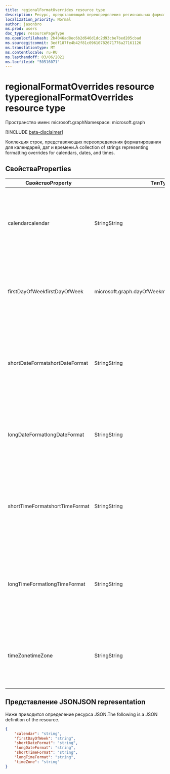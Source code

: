 ```yaml
---
title: regionalFormatOverrides resource type
description: Ресурс, представляющий переопределения региональных форматов для календарей, дат и времени.
localization_priority: Normal
author: jasonbro
ms.prod: users
doc_type: resourcePageType
ms.openlocfilehash: 2b4046ad8ec6b2d646d1dc2d93cbe7bed205cbad
ms.sourcegitcommit: 3edf187fe4b42f81c09610782671776a27161126
ms.translationtype: MT
ms.contentlocale: ru-RU
ms.lasthandoff: 03/06/2021
ms.locfileid: "50516071"
---
```

# <a name="regionalformatoverrides-resource-type"></a><span data-ttu-id="0f7a6-103">regionalFormatOverrides resource type</span><span class="sxs-lookup"><span data-stu-id="0f7a6-103">regionalFormatOverrides resource type</span></span>

<span data-ttu-id="0f7a6-104">Пространство имен: microsoft.graph</span><span class="sxs-lookup"><span data-stu-id="0f7a6-104">Namespace: microsoft.graph</span></span>

[!INCLUDE [beta-disclaimer](../../includes/beta-disclaimer.md)]

<span data-ttu-id="0f7a6-105">Коллекция строк, представляющих переопределения форматирования для календарей, дат и времени.</span><span class="sxs-lookup"><span data-stu-id="0f7a6-105">A collection of strings representing formatting overrides for calendars, dates, and times.</span></span> 

## <a name="properties"></a><span data-ttu-id="0f7a6-106">Свойства</span><span class="sxs-lookup"><span data-stu-id="0f7a6-106">Properties</span></span>

|<span data-ttu-id="0f7a6-107">Свойство</span><span class="sxs-lookup"><span data-stu-id="0f7a6-107">Property</span></span>             |<span data-ttu-id="0f7a6-108">Тип</span><span class="sxs-lookup"><span data-stu-id="0f7a6-108">Type</span></span>                     |<span data-ttu-id="0f7a6-109">Описание</span><span class="sxs-lookup"><span data-stu-id="0f7a6-109">Description</span></span>                                                    |
|---------------------|-------------------------|---------------------------------------------------------------|
|<span data-ttu-id="0f7a6-110">calendar</span><span class="sxs-lookup"><span data-stu-id="0f7a6-110">calendar</span></span>             |<span data-ttu-id="0f7a6-111">String</span><span class="sxs-lookup"><span data-stu-id="0f7a6-111">String</span></span>                   |<span data-ttu-id="0f7a6-112">Календарь для использования, например, григорианский календарь.</span><span class="sxs-lookup"><span data-stu-id="0f7a6-112">The calendar to use, e.g., Gregorian Calendar.</span></span><br><br><span data-ttu-id="0f7a6-113">Возвращается по умолчанию.</span><span class="sxs-lookup"><span data-stu-id="0f7a6-113">Returned by default.</span></span>|                   
|<span data-ttu-id="0f7a6-114">firstDayOfWeek</span><span class="sxs-lookup"><span data-stu-id="0f7a6-114">firstDayOfWeek</span></span>       |<span data-ttu-id="0f7a6-115">microsoft.graph.dayOfWeek</span><span class="sxs-lookup"><span data-stu-id="0f7a6-115">microsoft.graph.dayOfWeek</span></span>|<span data-ttu-id="0f7a6-116">Первый день недели в использовании, например, воскресенье.</span><span class="sxs-lookup"><span data-stu-id="0f7a6-116">The first day of the week to use, e.g., Sunday.</span></span><br><br><span data-ttu-id="0f7a6-117">Возвращается по умолчанию.</span><span class="sxs-lookup"><span data-stu-id="0f7a6-117">Returned by default.</span></span>|
|<span data-ttu-id="0f7a6-118">shortDateFormat</span><span class="sxs-lookup"><span data-stu-id="0f7a6-118">shortDateFormat</span></span>      |<span data-ttu-id="0f7a6-119">String</span><span class="sxs-lookup"><span data-stu-id="0f7a6-119">String</span></span>                   |<span data-ttu-id="0f7a6-120">Короткий формат времени даты, который будет использоваться для отображения дат.</span><span class="sxs-lookup"><span data-stu-id="0f7a6-120">The short date time format to be used for displaying dates.</span></span><br><br><span data-ttu-id="0f7a6-121">Возвращается по умолчанию.</span><span class="sxs-lookup"><span data-stu-id="0f7a6-121">Returned by default.</span></span>|
|<span data-ttu-id="0f7a6-122">longDateFormat</span><span class="sxs-lookup"><span data-stu-id="0f7a6-122">longDateFormat</span></span>       |<span data-ttu-id="0f7a6-123">String</span><span class="sxs-lookup"><span data-stu-id="0f7a6-123">String</span></span>                   |<span data-ttu-id="0f7a6-124">Формат времени даты, используемый для отображения дат.</span><span class="sxs-lookup"><span data-stu-id="0f7a6-124">The long date time format to be used for displaying dates.</span></span><br><br><span data-ttu-id="0f7a6-125">Возвращается по умолчанию.</span><span class="sxs-lookup"><span data-stu-id="0f7a6-125">Returned by default.</span></span>|
|<span data-ttu-id="0f7a6-126">shortTimeFormat</span><span class="sxs-lookup"><span data-stu-id="0f7a6-126">shortTimeFormat</span></span>      |<span data-ttu-id="0f7a6-127">String</span><span class="sxs-lookup"><span data-stu-id="0f7a6-127">String</span></span>                   |<span data-ttu-id="0f7a6-128">Короткий формат времени, который будет использоваться для отображения времени.</span><span class="sxs-lookup"><span data-stu-id="0f7a6-128">The short time format to be used for displaying time.</span></span><br><br><span data-ttu-id="0f7a6-129">Возвращается по умолчанию.</span><span class="sxs-lookup"><span data-stu-id="0f7a6-129">Returned by default.</span></span>|
|<span data-ttu-id="0f7a6-130">longTimeFormat</span><span class="sxs-lookup"><span data-stu-id="0f7a6-130">longTimeFormat</span></span>       |<span data-ttu-id="0f7a6-131">String</span><span class="sxs-lookup"><span data-stu-id="0f7a6-131">String</span></span>                   |<span data-ttu-id="0f7a6-132">Формат длительного времени, который будет использоваться для отображения времени.</span><span class="sxs-lookup"><span data-stu-id="0f7a6-132">The long time format to be used for displaying time.</span></span><br><br><span data-ttu-id="0f7a6-133">Возвращается по умолчанию.</span><span class="sxs-lookup"><span data-stu-id="0f7a6-133">Returned by default.</span></span>|
|<span data-ttu-id="0f7a6-134">timeZone</span><span class="sxs-lookup"><span data-stu-id="0f7a6-134">timeZone</span></span>             |<span data-ttu-id="0f7a6-135">String</span><span class="sxs-lookup"><span data-stu-id="0f7a6-135">String</span></span>                   |<span data-ttu-id="0f7a6-136">Часовой пояс, используемый для отображения времени.</span><span class="sxs-lookup"><span data-stu-id="0f7a6-136">The timezone to be used for displaying time.</span></span><br><br><span data-ttu-id="0f7a6-137">Возвращается по умолчанию.</span><span class="sxs-lookup"><span data-stu-id="0f7a6-137">Returned by default.</span></span>|

## <a name="json-representation"></a><span data-ttu-id="0f7a6-138">Представление JSON</span><span class="sxs-lookup"><span data-stu-id="0f7a6-138">JSON representation</span></span>

<span data-ttu-id="0f7a6-139">Ниже приводится определение ресурса JSON.</span><span class="sxs-lookup"><span data-stu-id="0f7a6-139">The following is a JSON definition of the resource.</span></span>

<!--{
  "blockType": "resource",
  "optionalProperties": [],
  "@odata.type": "microsoft.graph.regionalFormatOverrides"
}-->

```json
{
    "calendar": "string",
    "firstDayOfWeek": "string",
    "shortDateFormat": "string",
    "longDateFormat": "string",
    "shortTimeFormat": "string",
    "longTimeFormat": "string",
    "timeZone": "string"
}
```
<!-- {
  "type": "#page.annotation",
  "description": "regionalFormatOverride resource",
  "keywords": "",
  "section": "documentation",
  "tocPath": ""
}-->



